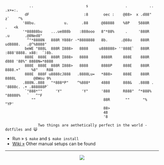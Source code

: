 ```
           ..                        s                 .          ..               .x+=:.   
         dF                         :8       oec :    @88>  x .d88"               z`    ^%  
        '88bu.             u.      .88      @88888    %8P    5888R                   .   <k 
        '*88888bu    ...ue888b    :888ooo   8"*88%     .     '888R        .u       .@8Ned8" 
          ^"*8888N   888R Y888r -*8888888   8b.      .@88u    888R     ud8888.   .@^%8888"  
         beWE "888L  888R I888>   8888     u888888> ''888E`   888R   :888'8888. x88:  `)8b. 
         888E  888E  888R I888>   8888      8888R     888E    888R   d888 '88%" 8888N=*8888 
         888E  888E  888R I888>   8888      8888P     888E    888R   8888.+"     %8"    R88 
         888E  888F u8888cJ888   .8888Lu=   *888>     888E    888R   8888L        @8Wou 9%  
        .888N..888   "*888*P"    ^%888*     4888      888&   .888B . '8888c. .+ .888888P`   
         `"888*""      'Y"         'Y"      '888      R888"  ^*888%   "88888%   `   ^"F     
            ""                               88R       ""      "%       "YP'                
                                             88>                                            
                                             48                                             
                                             '8 

               Two things are aethetically perfect in the world - dotfiles and 😺
```

* Run » `$ make` and `$ make install`
* [Wiki »](https://github.com/nishigori/dotfiles/wiki) Other manual setups can be found

----

<div align="center">
  <a href="https://github.com/nishigori/dotfiles/actions/workflows/macos.yml">
    <img src="https://github.com/nishigori/dotfiles/actions/workflows/macos.yml/badge.svg">
  </a>
</div>
